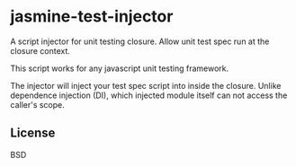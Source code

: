 # jasmine-test-injector

A script injector for unit testing closure. Allow unit test spec run at the closure context.

This script works for any javascript unit testing framework.

The injector will inject your test spec script into inside the closure. Unlike dependence injection (DI), which injected module itself can not access the caller's scope.




License
----

BSD
